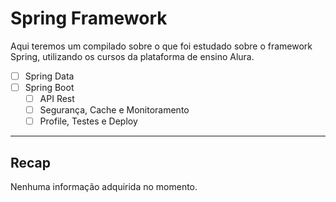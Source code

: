 # Spring Framework

Aqui teremos um compilado sobre o que foi estudado sobre o framework Spring, utilizando os cursos da plataforma de ensino Alura.

- [ ] Spring Data
- [ ] Spring Boot
  - [ ] API Rest
  - [ ] Segurança, Cache e Monitoramento
  - [ ] Profile, Testes e Deploy

---

## Recap

Nenhuma informação adquirida no momento.
